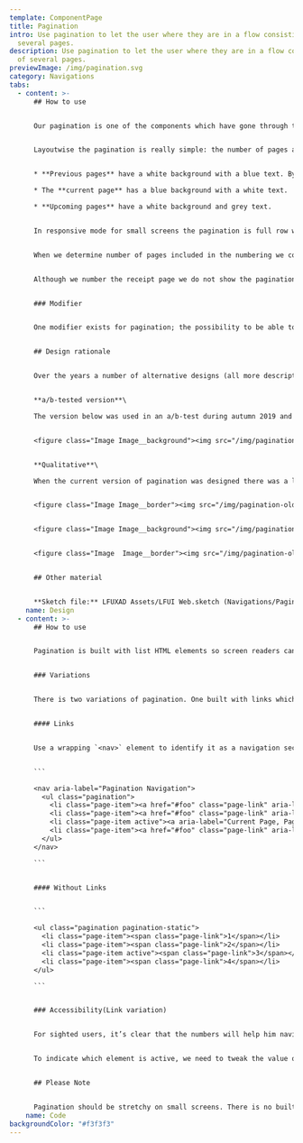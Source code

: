 ```yaml
---
template: ComponentPage
title: Pagination
intro: Use pagination to let the user where they are in a flow consisting of
  several pages.
description: Use pagination to let the user where they are in a flow consisting
  of several pages.
previewImage: /img/pagination.svg
category: Navigations
tabs:
  - content: >-
      ## How to use


      Our pagination is one of the components which have gone through the most design iterations and discussions. Please refer to [Design rationale](#design-rationale) below for why this particular design has triumphed over alternatives.


      Layoutwise the pagination is really simple: the number of pages available is listed with a visible number for each page. The styling of the numbering depends on where in the flow the user is:


      * **Previous pages** have a white background with a blue text. By default the page number is clickable and lets the user return to that specific page. On hover the number is underlined.

      * The **current page** has a blue background with a white text.

      * **Upcoming pages** have a white background and grey text.


      In responsive mode for small screens the pagination is full row width.


      When we determine number of pages included in the numbering we count the number of pages from the start of the service, including the receipt if such exists. We do however not include "intro-pages" on which the user submits initial data needed for the service (this as there are often many ways to enter such a service, and the most common way is usually as part of a product page on lansforsakringar.se).


      Although we number the receipt page we do not show the pagination on the receipt page. This is as a pagination here wouldn't provide any value to the user, as they've finished the flow and wouldn't be able to go backwards in the flow as the data has been submitted.


      ### Modifier


      One modifier exists for pagination; the possibility to be able to navigate to a previous page can be turned off if it could cause more problems than benefits for the user to navigate back. For example, it is used in such a way in flows where the user has to identify/sign with BankID in the middle of a flow (which in turn should be avoided if possible, but that isn't always possible for architectural or security reasons).


      ## Design rationale


      Over the years a number of alternative designs (all more descriptive) have been tested in both qualitative and quantitive tests. To the surprise of many the scaled down version in use has outperformed the more descriptive versions in all tests. Below are two examples of alternative versions which have been tested, and failed.


      **a/b-tested version**\

      The version below was used in an a/b-test during autumn 2019 and resulted in a lower conversion rate than the pagination in use.


      <figure class="Image Image__background"><img src="/img/pagination-failed-ab.jpg" alt="Example of a pagination which was a/b-tested against the current one and lost"><figcaption><div class="Image__caption"></div></figcaption></figure>


      **Qualitative**\

      When the current version of pagination was designed there was a lot of discussion in the design team as whether to use it or a more explanatory version. A number of sketches of different alternatives were tested, and the current design was chosen as the winner after a number of discussions and user tests. 


      <figure class="Image Image__border"><img src="/img/pagination-old.jpg" alt="Old version of pagination which didn't pass through user testing"><figcaption><div class="Image__caption"></div></figcaption></figure>


      <figure class="Image Image__background"><img src="/img/pagination-old-w-colour.jpg" alt="Old version of pagination which didn't pass through user testing"><figcaption><div class="Image__caption"></div></figcaption></figure>


      <figure class="Image  Image__border"><img src="/img/pagination-old-number-and-label.jpg" alt="Old sketch of pagination with step number and label"><figcaption><div class="Image__caption"></div></figcaption></figure>


      ## Other material


      **Sketch file:** LFUXAD Assets/LFUI Web.sketch (Navigations/Pagination)
    name: Design
  - content: >-
      ## How to use


      Pagination is built with list HTML elements so screen readers can announce the number of available links.


      ### Variations


      There is two variations of pagination. One built with links which you can navigate back in and one built without links which you can't navigate in. 


      #### Links


      Use a wrapping `<nav>` element to identify it as a navigation section to screen readers and other assistive technologies. n addition, as pages likely have more than one such navigation section, it’s advisable to provide a descriptive `aria-label` for the `<nav>` to reflect its purpose.


      ```

      <nav aria-label="Pagination Navigation">
        <ul class="pagination">
          <li class="page-item"><a href="#foo" class="page-link" aria-label="Goto Page 1">1</a></li>
          <li class="page-item"><a href="#foo" class="page-link" aria-label="Goto Page 1">2</a></li>
          <li class="page-item active"><a aria-label="Current Page, Page 3" href="#foo" class="page-link" aria-current="true">3</a></li>
          <li class="page-item"><a href="#foo" class="page-link" aria-label="Goto Page 4">4</a></li>
        </ul>
      </nav>

      ```


      #### Without Links


      ```

      <ul class="pagination pagination-static">
        <li class="page-item"><span class="page-link">1</span></li>
        <li class="page-item"><span class="page-link">2</span></li>
        <li class="page-item active"><span class="page-link">3</span></li>
        <li class="page-item"><span class="page-link">4</span></li>
      </ul>

      ```


      ### Accessibility(Link variation)


      For sighted users, it’s clear that the numbers will help him navigating different pages. But for an AT user, it’s completely different. By using `aria-label`, we can add a label to each link, so instead of hearing the screen reader saying `Link, 1` it will be `Link, Goto Page 1` . 


      To indicate which element is active, we need to tweak the value of `aria-label` by something like `Page 3, Current page` . Also, we will use `aria-current=true` for that.


      ## Please Note


      Pagination should be stretchy on small screens. There is no built in support in the component for that. However there is a class `pagination-sm-flex` you can add to make it work( see example at the top)
    name: Code
backgroundColor: "#f3f3f3"
---
```

